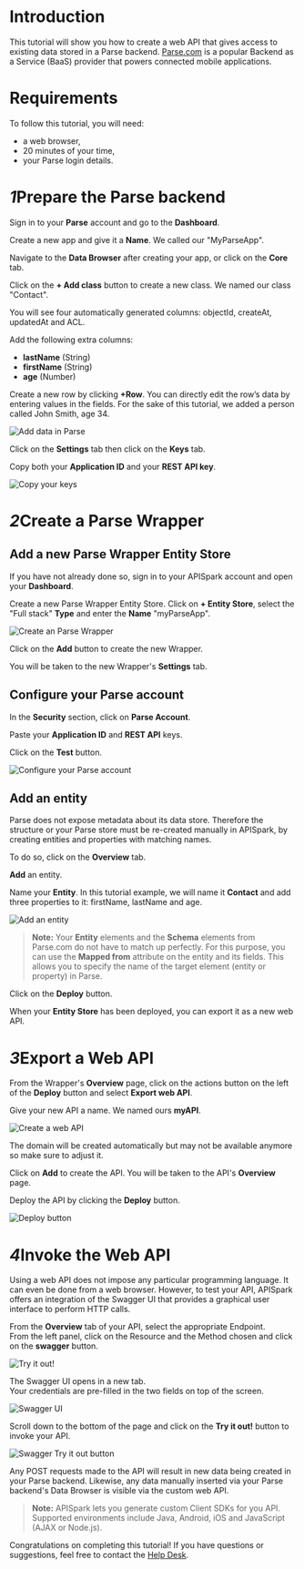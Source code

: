 <h1 class="iconed" id="toc_0"><i class="fa fa-hand-o-right"></i>Introduction</h1>

This tutorial will show you how to create a web API that gives access to existing data stored in a Parse backend.
<a href="http://Parse.com/" target="_blank">Parse.com</a> is a popular Backend as a Service (BaaS) provider that powers connected mobile applications.

<h1 class="iconed" id="toc_0"><i class="fa fa-flag-checkered"></i>Requirements</h1>

To follow this tutorial, you will need:

*   a web browser,
*   20 minutes of your time,
*   your Parse login details.

<h1 class="numbered" id="toc_1"><i>1</i>Prepare the Parse backend</h1>

Sign in to your **Parse** account and go to the **Dashboard**.

Create a new app and give it a **Name**. We called our "MyParseApp".

Navigate to the **Data Browser** after creating your app, or click on the **Core** tab.

Click on the **+ Add class** button to create a new class. We named our class "Contact".

You will see four automatically generated columns: objectId, createAt, updatedAt and ACL.

Add the following extra columns:

*   **lastName** (String)
*   **firstName** (String)
*   **age** (Number)

Create a new row by clicking **+Row**. You can directly edit the row’s data by entering values in the fields. For the sake of this
	tutorial, we added a person called John Smith, age 34.

![Add data in Parse](images/add-parse-data.png "Add data in Parse")

Click on the **Settings** tab then click on the **Keys** tab.

Copy both your **Application ID** and your **REST API key**.

![Copy your keys](images/parse-app-keys.png "Copy your keys")

<h1 class="numbered" id="toc_2"><i>2</i>Create a Parse Wrapper</h1>

## Add a new Parse Wrapper Entity Store

If you have not already done so, sign in to your APISpark account and open your **Dashboard**.

Create a new Parse Wrapper Entity Store. Click on **+ Entity Store**, select the "Full stack" **Type** and enter the **Name** "myParseApp".

![Create an Parse Wrapper](images/create-parse-wrapper.png "Create an Parse Wrapper")

Click on the **Add** button to create the new Wrapper.

You will be taken to the new Wrapper's **Settings** tab.

## Configure your Parse account

In the **Security** section, click on **Parse Account**.

Paste your **Application ID** and **REST API** keys.

Click on the **Test** button.

![Configure your Parse account](images/configure-parse-account.jpg "Configure your Parse account")

## Add an entity

Parse does not expose metadata about its data store. Therefore the structure or your Parse store must be re-created manually in APISpark, by creating entities and properties with matching names.

To do so, click on the **Overview** tab.

**Add** an entity.

Name your **Entity**. In this tutorial example, we will name it **Contact** and add three properties to it: firstName, lastName and age.

![Add an entity](images/add-parse-entity.jpg "Add an entity")

>**Note:** Your **Entity** elements and the **Schema** elements from Parse.com do not have to match up perfectly. For this purpose, you can
	use the **Mapped from** attribute on the entity and its fields. This allows you to specify the name of the target element (entity or property) in Parse.

Click on the **Deploy** button.

When your **Entity Store** has been deployed, you can export it as a new web API.

<h1 class="numbered" id="toc_3"><i>3</i>Export a Web API</h1>

From the Wrapper's **Overview** page, click on the actions button on the left of the **Deploy** button and select **Export web API**.

Give your new API a name. We named ours **myAPI**.

![Create a web API](images/parse-export-web-api.jpg "Create a web API")

The domain will be created automatically but may not be available anymore so make sure to adjust it.

Click on **Add** to create the API. You will be taken to the API's **Overview** page.

Deploy the API by clicking the **Deploy** button.

![Deploy button](images/deploy-button2.jpg "Deploy button")

<h1 class="numbered" id="toc_4"><i>4</i>Invoke the Web API</h1>

Using a web API does not impose any particular programming language. It can even be done from a web browser. However, to test your API, APISpark offers an integration of the Swagger UI that provides a graphical user interface to perform HTTP calls.

From the **Overview** tab of your API, select the appropriate Endpoint.  
From the left panel, click on the Resource and the Method chosen and click on the **swagger** button.

![Try it out!](images/06swagger-button.jpg "Try it out!")

The Swagger UI opens in a new tab.  
Your credentials are pre-filled in the two fields on top of the screen.

![Swagger UI](images/06swagger-ui.jpg "Swagger UI")

Scroll down to the bottom of the page and click on the **Try it out!** button to invoke your API.

![Swagger Try it out button](images/06swagger-try-it-out-button.jpg "Swagger Try it out button")

Any POST requests made to the API will result in new data being created in your Parse backend. Likewise, any data manually inserted via your Parse backend's Data Browser is visible via the custom web API.

>**Note:** APISpark lets you generate custom Client SDKs for you API. Supported environments include Java, Android, iOS and JavaScript (AJAX or Node.js).

Congratulations on completing this tutorial! If you have questions or suggestions, feel free to contact the <a href="http://support.restlet.com/" target="_blank">Help Desk</a>.
